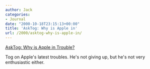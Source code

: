 ```yaml
---
author: Jack
categories:
- Journal
date: "2000-10-18T23:15:13+00:00"
title: 'AskTog: Why is Apple in'
url: /2000/asktog-why-is-apple-in/
---
```


[AskTog: Why is Apple in Trouble?][1]

Tog on Apple's latest troubles. He's not giving up, but he's not very enthusiastic either.

 [1]: http://www.asktog.com/columns/041ApplesLatestWoes.html